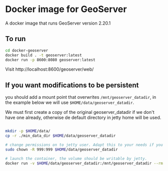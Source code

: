 # Docker image for GeoServer

A docker image that runs GeoServer version 2.20.1

## To run

```bash
cd docker-geoserver
docker build . -t geoserver:latest
docker run -p 8600:8080 geoserver:latest
```

Visit http://localhost:8600/geoserver/web/

## If you want modifications to be persistent

you should add a mount point that overwrites `/mnt/geoserver_datadir`, in the example below
we will use `$HOME/data/geoserver_datadir`.

We must first create a copy of the original geoserver_datadir if we don't have one already,
otherwise de default directory in jetty home will be used.

```bash

mkdir -p $HOME/data/
cp -r ./min_data_dir $HOME/data/geoserver_datadir

# change permissions on to jetty user. Adapt this to your needs if you are not using the default 999:999 user
sudo chown -R 999:999 $HOME/data/geoserver_datadir

# launch the container, the volume should be writable by jetty.
docker run -v $HOME/data/geoserver_datadir:/mnt/geoserver_datadir --rm -d -p 8600:8080 --name geoserver geoserver:latest

```
